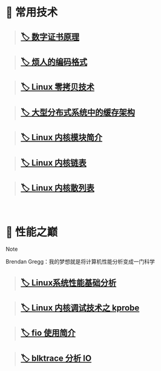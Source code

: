 # 🔧 常用技术

> ## [🏷️ 数字证书原理](posts/others/数字证书原理.md)
>

> ## [🏷️ 烦人的编码格式](posts/others/烦人的编码格式.md)

>   ## [🏷️ Linux 零拷贝技术](posts/others/Linux零拷贝技术.md)

>   ## [🏷️ 大型分布式系统中的缓存架构](posts/others/大型分布式系统中的缓存架构.md)

>   ## [🏷️ Linux 内核模块简介](posts/others/linux内核模块简介.md)

>## [🏷️ Linux 内核链表](posts/others/Linux内核链表.md)

>## [🏷️ Linux 内核散列表](posts/others/linux内核散列表.md)

​	

# 🌋 性能之巅

>[!NOTE]
>
>Brendan Gregg：我的梦想就是将计算机性能分析变成一门科学

>## [🏷️ Linux系统性能基础分析](posts/others/Linux系统性能基础分析.md)

>## [🏷️ Linux 内核调试技术之 kprobe](posts/others/linux内核调试技术之kprobe.md)

>   ## [🏷️ fio 使用简介](posts/others/fio使用简介.md)

>   ## [🏷️ blktrace 分析 IO](posts/others/blktrace分析IO.md)












